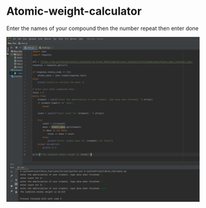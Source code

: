 # Atomic-weight-calculator
Enter the names of your compound then the number repeat then enter done

![Alt](https://github.com/Katherine-Brown-8000/Atomic-weight-calculator/blob/main/Atomic%20weight%20calculator%20display.png)

